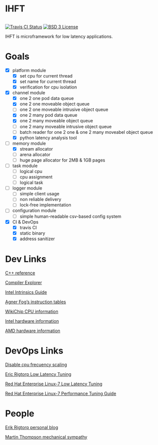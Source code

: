# IHFT

<span style="display: inline-block;">

[![Travis CI Status](https://travis-ci.org/proydakov/ihft.svg?branch=master)](https://travis-ci.org/proydakov/ihft)
[![BSD 3 License](https://img.shields.io/badge/license-MIT-blue.svg)](https://github.com/proydakov/ihft/blob/master/LICENSE)
</span>

IHFT is microframework for low latency applications.

# Goals

- [x] platform module
  - [x] set cpu for current thread
  - [x] set name for current thread
  - [x] verification for cpu isolation
- [x] channel module
  - [x] one 2 one pod data queue
  - [x] one 2 one moveable object queue
  - [ ] one 2 one moveable intrusive object queue 
  - [x] one 2 many pod data queue
  - [x] one 2 many moveable object queue
  - [ ] one 2 many moveable intrusive object queue
  - [ ] batch reader for one 2 one & one 2 many moveabel object queue
  - [x] python latency analysis tool
- [ ] memory module
  - [x] stream allocator
  - [ ] arena allocator
  - [ ] huge page allocator for 2MB & 1GB pages
- [ ] task module
  - [ ] logical cpu
  - [ ] cpu assignment
  - [ ] logical task
- [ ] logger module
  - [ ] simple client usage
  - [ ] non reliable delivery
  - [ ] lock-free implementation
- [ ] configuration module
  - [ ] simple human-readable csv-based config system
- [x] CI & DevOps
  - [x] travis CI
  - [x] static binary
  - [x] address sanitizer

# Dev Links

[C++ reference](https://en.cppreference.com/w/)

[Compiler Explorer](https://godbolt.org)

[Intel Intrinsics Guide](https://software.intel.com/sites/landingpage/IntrinsicsGuide/)

[Agner Fog’s instruction tables](https://agner.org/optimize/instruction_tables.pdf)

[WikiChip CPU information](https://en.wikichip.org/wiki/WikiChip:welcome)

[Intel hardware information](https://ark.intel.com)

[AMD hardware information](https://www.amd.com/ru/products/epyc-server)

# DevOps Links

[Disable cpu frecuency scaling](https://nixcp.com/disable-cpu-frecuency-scaling/)

[Eric Rigtorp Low Latency Tuning](https://rigtorp.se/low-latency-guide/)

[Red Hat Enterprise Linux-7 Low Latency Tuning](https://access.redhat.com/sites/default/files/attachments/201501-perf-brief-low-latency-tuning-rhel7-v2.1.pdf)

[Red Hat Enterprise Linux-7 Performance Tuning Guide](https://access.redhat.com/documentation/en-us/red_hat_enterprise_linux/7/pdf/performance_tuning_guide/Red_Hat_Enterprise_Linux-7-Performance_Tuning_Guide-en-US.pdf)

# People

[Erik Rigtorp personal blog](https://rigtorp.se)

[Martin Thompson mechanical sympathy](https://mechanical-sympathy.blogspot.com)

